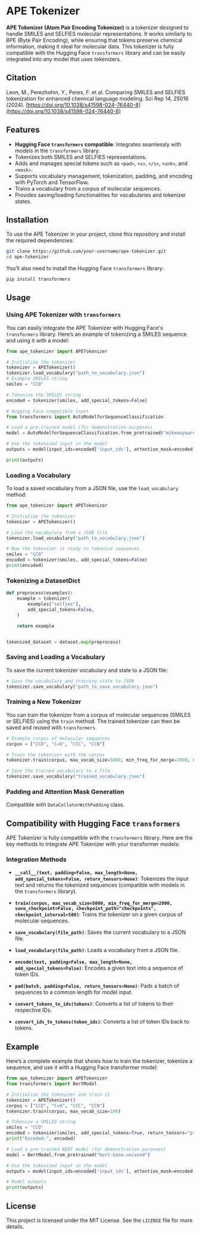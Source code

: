 # APE Tokenizer

**APE Tokenizer (Atom Pair Encoding Tokenizer)** is a tokenizer designed to handle SMILES and SELFIES molecular representations. It works similarly to BPE (Byte Pair Encoding), while ensuring that tokens preserve chemical information, making it ideal for molecular data. This tokenizer is fully compatible with the Hugging Face `transformers` library and can be easily integrated into any model that uses tokenizers.

## Citation

Leon, M., Perezhohin, Y., Peres, F. et al. Comparing SMILES and SELFIES tokenization for enhanced chemical language modeling. Sci Rep 14, 25016 (2024). [https://doi.org/10.1038/s41598-024-76440-8](https://doi.org/10.1038/s41598-024-76440-8)

## Features

- **Hugging Face `transformers` compatible**: Integrates seamlessly with models in the `transformers` library.
- Tokenizes both SMILES and SELFIES representations.
- Adds and manages special tokens such as `<pad>`, `<s>`, `</s>`, `<unk>`, and `<mask>`.
- Supports vocabulary management, tokenization, padding, and encoding with PyTorch and TensorFlow.
- Trains a vocabulary from a corpus of molecular sequences.
- Provides saving/loading functionalities for vocabularies and tokenizer states.

## Installation

To use the APE Tokenizer in your project, clone this repository and install the required dependencies:

```bash
git clone https://github.com/your-username/ape-tokenizer.git
cd ape-tokenizer
```

You’ll also need to install the Hugging Face `transformers` library:

```bash
pip install transformers
```

## Usage

### Using APE Tokenizer with `transformers`

You can easily integrate the APE Tokenizer with Hugging Face's `transformers` library. Here’s an example of tokenizing a SMILES sequence and using it with a model:

```python
from ape_tokenizer import APETokenizer

# Initialize the tokenizer
tokenizer = APETokenizer()
tokenizer.load_vocabulary("path_to_vocabulary.json")
# Example SMILES string
smiles = "CCO"

# Tokenize the SMILES string
encoded = tokenizer(smiles, add_special_tokens=False)

# Hugging Face compatible input
from transformers import AutoModelforSequenceClassification

# Load a pre-trained model (for demonstration purposes)
model = AutoModelforSequenceClassification.from_pretrained("mikemayuare/SELFY-BPE-BBBP")

# Use the tokenized input in the model
outputs = model(input_ids=encoded['input_ids'], attention_mask=encoded['attention_mask'])

print(outputs)
```

### Loading a Vocabulary

To load a saved vocabulary from a JSON file, use the `load_vocabulary` method:

```python
from ape_tokenizer import APETokenizer

# Initialize the tokenizer
tokenizer = APETokenizer()

# Load the vocabulary from a JSON file
tokenizer.load_vocabulary("path_to_vocabulary.json")

# Now the tokenizer is ready to tokenize sequences
smiles = "CCO"
encoded = tokenizer(smiles, add_special_tokens=False)
print(encoded)
```

### Tokenizing a DatasetDict
```python
def preprocess(examples):
    example = tokenizer(
        examples["selfies"],
        add_special_tokens=False,
    )

    return example


tokenized_dataset = dataset.map(preprocess)
```

### Saving and Loading a Vocabulary

To save the current tokenizer vocabulary and state to a JSON file:

```python
# Save the vocabulary and training state to JSON
tokenizer.save_vocabulary("path_to_save_vocabulary.json")
```

### Training a New Tokenizer

You can train the tokenizer from a corpus of molecular sequences (SMILES or SELFIES) using the `train` method. The trained tokenizer can then be saved and reused with `transformers`.

```python
# Example corpus of molecular sequences
corpus = ["CCO", "C=O", "CCC", "CCN"]

# Train the tokenizer with the corpus
tokenizer.train(corpus, max_vocab_size=5000, min_freq_for_merge=2000, save_checkpoint=True, checkpoint_path="./checkpoints")

# Save the trained vocabulary to a file
tokenizer.save_vocabulary("trained_vocabulary.json")
```

### Padding and Attention Mask Generation

Compatible with `DataCollatorWithPadding` class.

## Compatibility with Hugging Face `transformers`

APE Tokenizer is fully compatible with the `transformers` library. Here are the key methods to integrate APE Tokenizer with your transformer models:

### Integration Methods

- **`__call__(text, padding=False, max_length=None, add_special_tokens=False, return_tensors=None)`**: Tokenizes the input text and returns the tokenized sequences (compatible with models in the `transformers` library).
  
- **`train(corpus, max_vocab_size=5000, min_freq_for_merge=2000, save_checkpoint=False, checkpoint_path="checkpoints", checkpoint_interval=500)`**: Trains the tokenizer on a given corpus of molecular sequences.

- **`save_vocabulary(file_path)`**: Saves the current vocabulary to a JSON file.

- **`load_vocabulary(file_path)`**: Loads a vocabulary from a JSON file.

- **`encode(text, padding=False, max_length=None, add_special_tokens=False)`**: Encodes a given text into a sequence of token IDs.

- **`pad(batch, padding=False, return_tensors=None)`**: Pads a batch of sequences to a common length for model input.

- **`convert_tokens_to_ids(tokens)`**: Converts a list of tokens to their respective IDs.

- **`convert_ids_to_tokens(token_ids)`**: Converts a list of token IDs back to tokens.

## Example

Here’s a complete example that shows how to train the tokenizer, tokenize a sequence, and use it with a Hugging Face transformer model:

```python
from ape_tokenizer import APETokenizer
from transformers import BertModel

# Initialize the tokenizer and train it
tokenizer = APETokenizer()
corpus = ["CCO", "C=O", "CCC", "CCN"]
tokenizer.train(corpus, max_vocab_size=100)

# Tokenize a SMILES string
smiles = "CCO"
encoded = tokenizer(smiles, add_special_tokens=True, return_tensors="pt")
print("Encoded:", encoded)

# Load a pre-trained BERT model (for demonstration purposes)
model = BertModel.from_pretrained("bert-base-uncased")

# Use the tokenized input in the model
outputs = model(input_ids=encoded['input_ids'], attention_mask=encoded['attention_mask'])

# Model outputs
print(outputs)
```

## License

This project is licensed under the MIT License. See the `LICENSE` file for more details.


